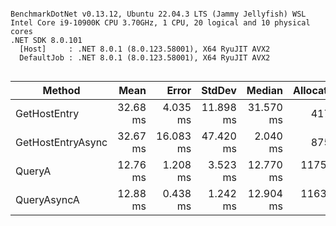 ```

BenchmarkDotNet v0.13.12, Ubuntu 22.04.3 LTS (Jammy Jellyfish) WSL
Intel Core i9-10900K CPU 3.70GHz, 1 CPU, 20 logical and 10 physical cores
.NET SDK 8.0.101
  [Host]     : .NET 8.0.1 (8.0.123.58001), X64 RyuJIT AVX2
  DefaultJob : .NET 8.0.1 (8.0.123.58001), X64 RyuJIT AVX2


```
| Method            | Mean     | Error     | StdDev    | Median    | Allocated |
|------------------ |---------:|----------:|----------:|----------:|----------:|
| GetHostEntry      | 32.68 ms |  4.035 ms | 11.898 ms | 31.570 ms |     417 B |
| GetHostEntryAsync | 32.67 ms | 16.083 ms | 47.420 ms |  2.040 ms |     875 B |
| QueryA            | 12.76 ms |  1.208 ms |  3.523 ms | 12.770 ms |  117595 B |
| QueryAsyncA       | 12.88 ms |  0.438 ms |  1.242 ms | 12.904 ms |  116320 B |
